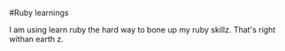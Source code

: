 #Ruby learnings

I am using learn ruby the hard way to bone up my ruby skillz.  That's right withan earth z.

